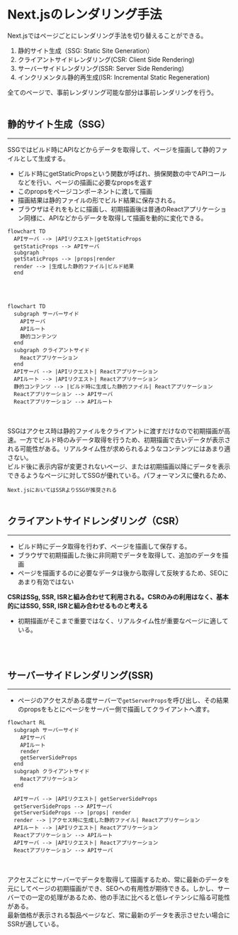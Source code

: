 # Next.jsのレンダリング手法
Next.jsではページごとにレンダリング手法を切り替えることができる。

1. 静的サイト生成（SSG: Static Site Generation）
2. クライアントサイドレンダリング(CSR: Client Side Rendering)
3. サーバーサイドレンダリング(SSR: Server Side Rendering)
4. インクリメンタル静的再生成(ISR: Incremental Static Regeneration)

全てのページで、事前レンダリング可能な部分は事前レンダリングを行う。
<br>
<br>

## 静的サイト生成（SSG）
___
SSGではビルド時にAPIなどからデータを取得して、ページを描画して静的ファイルとして生成する。

* ビルド時にgetStaticPropsという関数が呼ばれ、損保関数の中でAPIコールなどを行い、ページの描画に必要なpropsを返す
* このpropsをページコンポーネントに渡して描画
* 描画結果は静的ファイルの形でビルド結果に保存される。
* ブラウザはそれをもとに描画し、初期描画後は普通のReactアプリケーション同様に、APIなどからデータを取得して描画を動的に変化できる。

```mermaid
flowchart TD
  APIサーバ --> |APIリクエスト|getStaticProps
  getStaticProps --> APIサーバ
  subgraph `
  getStaticProps --> |props|render
  render --> |生成した静的ファイル|ビルド結果
  end
```
<br>
<br>

```mermaid
flowchart TD
  subgraph サーバーサイド
    APIサーバ
    APIルート
    静的コンテンツ
  end
  subgraph クライアントサイド
    Reactアプリケーション
  end
  APIサーバ --> |APIリクエスト| Reactアプリケーション
  APIルート --> |APIリクエスト| Reactアプリケーション
  静的コンテンツ --> |ビルド時に生成した静的ファイル| Reactアプリケーション
  Reactアプリケーション --> APIサーバ
  Reactアプリケーション --> APIルート
```
<br>
<br>
SSGはアクセス時は静的ファイルをクライアントに渡すだけなので初期描画が高速。一方でビルド時のみデータ取得を行うため、初期描画で古いデータが表示される可能性がある。リアルタイム性が求められるようなコンテンツにはあまり適さない。
<br>
ビルド後に表示内容が変更されないページ、または初期描画以降にデータを表示できるようなページに対してSSGが優れている。パフォーマンスに優れるため、

`Next.jsにおいてはSSRよりSSGが推奨される `
<br>
<br>

## クライアントサイドレンダリング（CSR）
___
* ビルド時にデータ取得を行わず、ページを描画して保存する。
* ブラウザで初期描画した後に非同期でデータを取得して、追加のデータを描画
* ページを描画するのに必要なデータは後から取得して反映するため、SEOにあまり有効ではない

__CSRはSSg, SSR, ISRと組み合わせて利用される。CSRのみの利用はなく、基本的にはSSG, SSR, ISRと組み合わせるものと考える__

* 初期描画がそこまで重要ではなく、リアルタイム性が重要なページに適している。
<br>
<br>

## サーバーサイドレンダリング(SSR)
___
* ページのアクセスがある度サーバーで`getServerProps`を呼び出し、その結果のpropsをもとにページをサーバー側で描画してクライアントへ渡す。

```mermaid
flowchart RL
  subgraph サーバーサイド
    APIサーバ
    APIルート
    render
    getServerSideProps
  end
  subgraph クライアントサイド
    Reactアプリケーション
  end

  APIサーバ --> |APIリクエスト| getServerSideProps
  getServerSideProps --> APIサーバ
  getServerSideProps --> |props| render
  render --> |アクセス時に生成した静的ファイル| Reactアプリケーション
  APIルート --> |APIリクエスト| Reactアプリケーション
  Reactアプリケーション --> APIルート
  APIサーバ --> |APIリクエスト| Reactアプリケーション
  Reactアプリケーション --> APIサーバ
```
<br>
<br>
アクセスごとにサーバーでデータを取得して描画するため、常に最新のデータを元にしてページの初期描画ができ、SEOへの有用性が期待できる。しかし、サーバーでの一定の処理があるため、他の手法に比べると低レイテンシに陥る可能性がある。<br>
最新価格が表示される製品ページなど、常に最新のデータを表示させたい場合にSSRが適している。